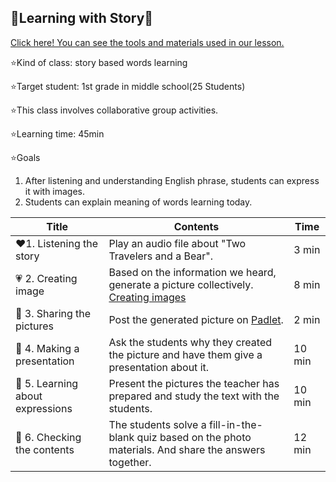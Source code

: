 ## 📗Learning with Story📗

[Click here! You can see the tools and materials used in our lesson.](https://colab.research.google.com/github/Son324/DL23_Project_G5/blob/main/G5_%EC%88%98%EC%97%85%EC%9E%90%EB%A3%8C.ipynb#scrollTo=Kq8dXJtPn_Cu)

⭐Kind of class: story based words learning


⭐Target student: 1st grade in middle school(25 Students)

⭐This class involves collaborative group activities.

⭐Learning time: 45min

⭐Goals
  1. After listening and understanding English phrase, students can express it with images.
  2. Students can explain meaning of words learning today.
  


| Title | Contents |Time| 
|-----|-----------|----------|
|:heart:1. Listening the story|Play an audio file about "Two Travelers and a Bear".|3 min|
|:heartpulse: 2. Creating image|Based on the information we heard, generate a picture collectively. [Creating images](https://www.bing.com/images/create?form=FLPGEN)|8 min|
|:yellow_heart: 3. Sharing the pictures|Post the generated picture on [Padlet](https://padlet.com/).|2 min|
|:green_heart: 4. Making a presentation|Ask the students why they created the picture and have them give a presentation about it.|10 min|
|:blue_heart: 5. Learning about expressions|Present the pictures the teacher has prepared and study the text with the students.|10 min| [Script](http:///C:/Users/lkd01/OneDrive/%EB%B0%94%ED%83%95%20%ED%99%94%EB%A9%B4/%EC%9D%B4%EC%86%9D%EC%9A%B0%ED%99%94.png)
|:purple_heart: 6. Checking the contents|The students solve a fill-in-the-blank quiz based on the photo materials. And share the answers together.|12 min|
